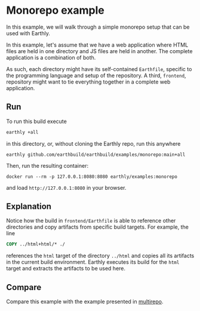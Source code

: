 # Monorepo example

In this example, we will walk through a simple monorepo setup that can be used with Earthly.

In this example, let's assume that we have a web application where HTML files are held in one directory and JS files are held in another. The complete application is a combination of both.

As such, each directory might have its self-contained `Earthfile`, specific to the programming language and setup of the repository. A third, `frontend`, repository might want to tie everything together in a complete web application.

## Run

To run this build execute

```bash
earthly +all
```

in this directory, or, without cloning the Earthly repo, run this anywhere

```
earthly github.com/earthbuild/earthbuild/examples/monorepo:main+all
```

Then, run the resulting container:

```
docker run --rm -p 127.0.0.1:8080:8080 earthly/examples:monorepo
```

and load `http://127.0.0.1:8080` in your browser.

## Explanation

Notice how the build in `frontend/Earthfile` is able to reference other directories and copy artifacts from specific build targets. For example, the line

```Dockerfile
COPY ../html+html/* ./
```

references the `html` target of the directory `../html` and copies all its artifacts in the current build environment. Earthly executes its build for the `html` target and extracts the artifacts to be used here.

## Compare

Compare this example with the example presented in [multirepo](../multirepo).

